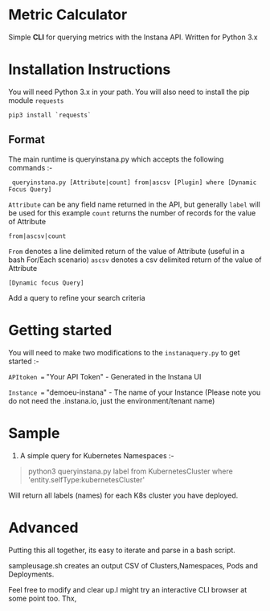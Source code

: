 ﻿# Metric Calculator

Simple **CLI** for querying metrics with the Instana API. Written for Python 3.x

# Installation Instructions

You will need Python 3.x in your path.
You will also need to install the pip module `requests`

    pip3 install `requests`

## Format 
The main runtime is queryinstana.py which accepts the following commands :-
 

     queryinstana.py [Attribute|count] from|ascsv [Plugin] where [Dynamic Focus Query]

`Attribute` can be any field name returned in the API, but generally `label` will be used for this example
`count` returns the number of records for the value of Attribute


    from|ascsv|count


`From` denotes a line delimited return  of the value of Attribute (useful in a bash For/Each scenario) 
`ascsv` denotes a csv delimited return of the value of Attribute



    [Dynamic focus Query]

Add a query to refine your search criteria

# Getting started

You will need to make two modifications to the `instanaquery.py` to get started :-

`APItoken =` "Your API Token" - Generated in the Instana UI

`Instance =` "demoeu-instana" - The name of your Instance (Please note you do not need the .instana.io, just the environment/tenant name)



# Sample

1. A simple query for Kubernetes Namespaces :-

> python3 queryinstana.py label from KubernetesCluster where
> 'entity.selfType:kubernetesCluster'

Will return all labels (names) for each K8s cluster you have deployed.


# Advanced
Putting this all together, its easy to iterate and parse in a bash script.

sampleusage.sh creates an output CSV of Clusters,Namespaces, Pods and Deployments.






Feel free to modify and clear up.I might try an interactive CLI browser at some point too.
Thx,







